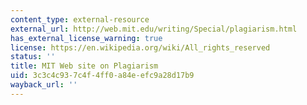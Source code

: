 ```yaml
---
content_type: external-resource
external_url: http://web.mit.edu/writing/Special/plagiarism.html
has_external_license_warning: true
license: https://en.wikipedia.org/wiki/All_rights_reserved
status: ''
title: MIT Web site on Plagiarism
uid: 3c3c4c93-7c4f-4ff0-a84e-efc9a28d17b9
wayback_url: ''
---
```

